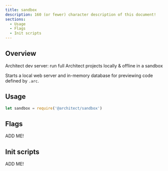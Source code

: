```yaml
---
title: sandbox
description: 160 (or fewer) character description of this document!
sections:
  - Usage
  - Flags
  - Init scripts
---
```


## Overview

Architect dev server: run full Architect projects locally & offline in a sandbox

Starts a local web server and in-memory database for previewing code defined by `.arc`.

## Usage

```js
let sandbox = require('@architect/sandbox')
```

## Flags

ADD ME!


## Init scripts

ADD ME!

